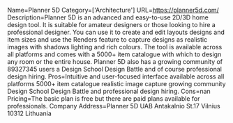 Name=Planner 5D
Category=['Architecture']
URL=https://planner5d.com/
Description=Planner 5D is an advanced and easy-to-use 2D/3D home design tool. It is suitable for amateur designers or those looking to hire a professional designer. You can use it to create and edit layouts designs and item sizes and use the Renders feature to capture designs as realistic images with shadows lighting and rich colours. The tool is available across all platforms and comes with a 5000+ item catalogue with which to design any room or the entire house. Planner 5D also has a growing community of 89327345 users a Design School Design Battle and of course professional design hiring.
Pros=Intuitive and user-focused interface available across all platforms 5000+ item catalogue realistic image capture growing community Design School Design Battle and professional design hiring.
Cons=nan
Pricing=The basic plan is free but there are paid plans available for professionals.
Company Address=Planner 5D UAB Antakalnio St.17 Vilnius 10312 Lithuania
